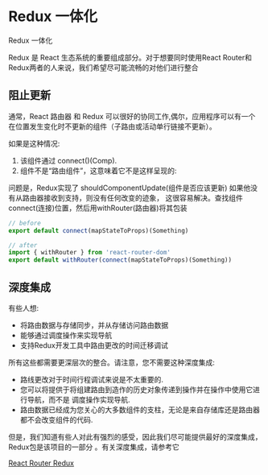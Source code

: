 #  Redux 一体化  
   Redux 一体化  
   

Redux 是 React 生态系统的重要组成部分。对于想要同时使用React Router和Redux两者的人来说，我们希望尽可能流畅的对他们进行整合

## 阻止更新  
  
   
通常，React 路由器 和 Redux 可以很好的协同工作,偶尔，应用程序可以有一个在位置发生变化时不更新的组件（子路由或活动单行链接不更新）。

如果是这种情况:

1. 该组件通过 connect()(Comp).  
2. 组件不是“路由组件”，这意味着它不是这样呈现的:<Route component={SomeConnectedThing}/>

    

问题是，Redux实现了  shouldComponentUpdate(组件是否应该更新) 如果他没有从路由器接收到支持，则没有任何改变的迹象，
这很容易解决。查找组件connect(连接)位置，然后用withRouter(路由器)将其包装

```js
// before
export default connect(mapStateToProps)(Something)

// after
import { withRouter } from 'react-router-dom'
export default withRouter(connect(mapStateToProps)(Something))
```

## 深度集成

有些人想:

-  将路由数据与存储同步，并从存储访问路由数据
-  能够通过调度操作来实现导航
-  支持Redux开发工具中路由更改的时间迁移调试

所有这些都需要更深层次的整合。请注意，您不需要这种深度集成:

-   路线更改对于时间行程调试来说是不太重要的.
-  您可以将提供于将组建路由到造作的历史对象传递到操作并在操作中使用它进行导航，而不是
   调度操作实现导航.
-   路由数据已经成为您关心的大多数组件的支柱，无论是来自存储库还是路由器都不会改变组件的代码.

但是，我们知道有些人对此有强烈的感受，因此我们尽可能提供最好的深度集成，Redux包是该项目的一部分
。有关深度集成，请参考它

[React Router Redux](https://github.com/reacttraining/react-router/tree/master/packages/react-router-redux)

